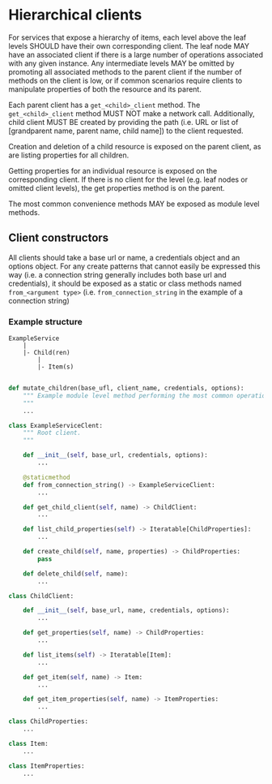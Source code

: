 # Hierarchical clients

For services that expose a hierarchy of items, each level above the leaf levels SHOULD have their own corresponding client. The leaf node MAY have an associated client if there is a large number of operations associated with any given instance. Any intermediate levels MAY be omitted by promoting all associated methods to the parent client if the number of methods on the client is low, or if common scenarios require clients to manipulate properties of both the resource and its parent.

Each parent client has a `get_<child>_client` method. The `get_<child>_client` method MUST NOT make a network call. Additionally, child client MUST BE created by providing the path (i.e. URL or list of [grandparent name, parent name, child name]) to the client requested.

Creation and deletion of a child resource is exposed on the parent client, as are listing properties for all children.

Getting properties for an individual resource is exposed on the corresponding client. If there is no client for the level (e.g. leaf nodes or omitted client levels), the get properties method is on the parent.

The most common convenience methods MAY be exposed as module level methods. 

## Client constructors

All clients should take a base url or name, a credentials object and an options object. For any create patterns that cannot easily be expressed this way (i.e. a connection string generally includes both base url and credentials), it should be exposed as a static or class methods named `from_<argument type>` (i.e. `from_connection_string` in the example of a connection string)


### Example structure

```
ExampleService
    |
    |- Child(ren)
        |
        |- Item(s)
```

```python

def mutate_children(base_ufl, client_name, credentials, options):
    """ Example module level method performing the most common operation on children
    """
    ...

class ExampleServiceClent:
    """ Root client.
    """

    def __init__(self, base_url, credentials, options):
        ...

    @staticmethod
    def from_connection_string() -> ExampleServiceClient:
        ...

    def get_child_client(self, name) -> ChildClient:
        ...

    def list_child_properties(self) -> Iteratable[ChildProperties]:
        ...

    def create_child(self, name, properties) -> ChildProperties:
        pass

    def delete_child(self, name):
        ...

class ChildClient:

    def __init__(self, base_url, name, credentials, options):
        ...

    def get_properties(self, name) -> ChildProperties:
        ...

    def list_items(self) -> Iteratable[Item]:
        ...

    def get_item(self, name) -> Item:
        ...

    def get_item_properties(self, name) -> ItemProperties:
        ...

class ChildProperties:
    ...

class Item:
    ...

class ItemProperties:
    ...

```
